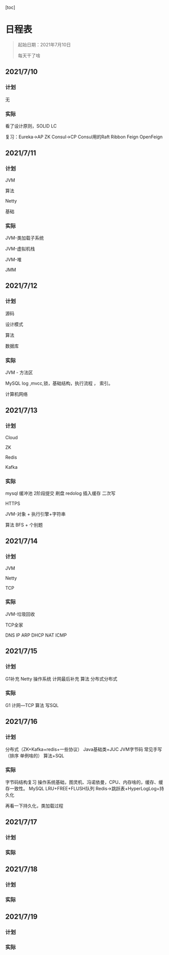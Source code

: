 [toc]

# 日程表

> 起始日期：2021年7月10日
>
> 每天干了啥

## 2021/7/10

### 计划

无

### 实际

看了设计原则，SOLID LC

复习：Eureka->AP
ZK Consul->CP Consul用的Raft
Ribbon Feign OpenFeign

## 2021/7/11

### 计划

JVM

算法

Netty

基础

### 实际

JVM-类加载子系统

JVM-虚拟机栈

JVM-堆

JMM

## 2021/7/12

### 计划

源码

设计模式

算法

数据库

### 实际

JVM - 方法区

MySQL log ,mvcc,锁，基础结构，执行流程 ， 索引。

计算机网络

## 2021/7/13

### 计划

Cloud

ZK

Redis

Kafka

### 实际

mysql 缓冲池 2阶段提交 刷盘 redolog 插入缓存 二次写 

HTTPS 

JVM-对象 + 执行引擎+字符串

算法 BFS + 个别题

## 2021/7/14

### 计划

JVM

Netty

TCP



### 实际

JVM-垃圾回收

TCP全家

DNS IP ARP 
DHCP NAT ICMP

 

## 2021/7/15

### 计划

G1补充
Netty
操作系统
计网最后补充
算法
分布式分布式

### 实际

G1
计网—TCP
算法
写SQL

## 2021/7/16

### 计划

分布式（ZK+Kafka+redis+一些协议）
Java基础类+JUC
JVM字节码
常见手写（排序 单例啥的）
算法+SQL

### 实际

字节码结构复习
操作系统基础，图灵机、冯诺依曼，CPU、内存啥的，缓存、缓存一致性。
MySQL LRU+FREE+FLUSH队列
Redis->跳跃表+HyperLogLog+持久化

再看一下持久化，类加载过程

## 2021/7/17

### 计划

### 实际

## 2021/7/18

### 计划

### 实际

## 2021/7/19

### 计划

### 实际

